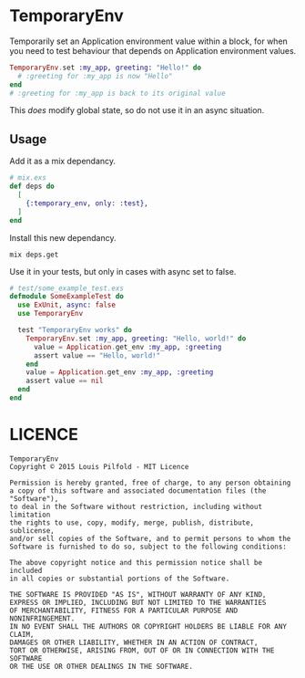 TemporaryEnv
============

Temporarily set an Application environment value within a block, for when you
need to test behaviour that depends on Application environment values.

```elixir
TemporaryEnv.set :my_app, greeting: "Hello!" do
  # :greeting for :my_app is now "Hello"
end
# :greeting for :my_app is back to its original value
```

This *does* modify global state, so do not use it in an async situation.

## Usage

Add it as a mix dependancy.

```elixir
# mix.exs
def deps do
  [
    {:temporary_env, only: :test},
  ]
end
```

Install this new dependancy.

```
mix deps.get
```

Use it in your tests, but only in cases with async set to false.

```elixir
# test/some_example_test.exs
defmodule SomeExampleTest do
  use ExUnit, async: false
  use TemporaryEnv

  test "TemporaryEnv works" do
    TemporaryEnv.set :my_app, greeting: "Hello, world!" do
      value = Application.get_env :my_app, :greeting
      assert value == "Hello, world!"
    end
    value = Application.get_env :my_app, :greeting
    assert value == nil
  end
end
```


# LICENCE

```
TemporaryEnv
Copyright © 2015 Louis Pilfold - MIT Licence

Permission is hereby granted, free of charge, to any person obtaining
a copy of this software and associated documentation files (the "Software"),
to deal in the Software without restriction, including without limitation
the rights to use, copy, modify, merge, publish, distribute, sublicense,
and/or sell copies of the Software, and to permit persons to whom the
Software is furnished to do so, subject to the following conditions:

The above copyright notice and this permission notice shall be included
in all copies or substantial portions of the Software.

THE SOFTWARE IS PROVIDED "AS IS", WITHOUT WARRANTY OF ANY KIND,
EXPRESS OR IMPLIED, INCLUDING BUT NOT LIMITED TO THE WARRANTIES
OF MERCHANTABILITY, FITNESS FOR A PARTICULAR PURPOSE AND NONINFRINGEMENT.
IN NO EVENT SHALL THE AUTHORS OR COPYRIGHT HOLDERS BE LIABLE FOR ANY CLAIM,
DAMAGES OR OTHER LIABILITY, WHETHER IN AN ACTION OF CONTRACT,
TORT OR OTHERWISE, ARISING FROM, OUT OF OR IN CONNECTION WITH THE SOFTWARE
OR THE USE OR OTHER DEALINGS IN THE SOFTWARE.
```
